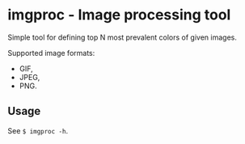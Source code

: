 # imgproc - Image processing tool

Simple tool for defining top N most prevalent colors of given images.

Supported image formats:
* GIF,
* JPEG,
* PNG.

## Usage

See `$ imgproc -h`.